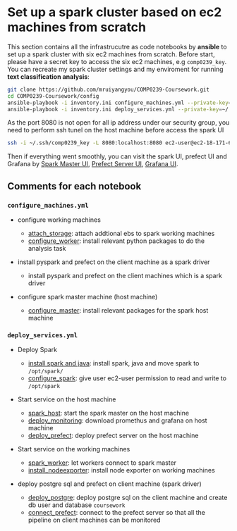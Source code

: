 # Set up a spark cluster based on ec2 machines from scratch

This section contains all the infrastrucutre as code notebooks by **ansible** to set up a spark cluster with six ec2 machines from scratch. Before start, please have a secret key to access the six ec2 machines, e.g `comp0239_key`. You can recreate my spark cluster settings and my enviroment for running **text classification analysis**:

```bash
git clone https://github.com/mruiyangyou/COMP0239-Coursework.git
cd COMP0239-Coursework/config
ansible-playbook -i inventory.ini configure_machines.yml --private-key=~/.ssh/comp0239_key
ansible-playbook -i inventory.ini deploy_services.yml --private-key=~/.ssh/comp0239_key
```

As the port 8080 is not open for all ip address under our security group, you need to perform ssh tunel on the host machine before access the spark UI

```bash
ssh -i ~/.ssh/comp0239_key -L 8080:localhost:8080 ec2-user@ec2-18-171-62-1.eu-west-2.compute.amazonaws.com -o ServerAliveInterval=60 -o ServerAliveCountMax=2
```

Then if everything went smoothly, you can visit the spark UI, prefect UI and Grafana by [Spark Master UI](http://localhost:8080), [Prefect Server UI](http://18.130.16.27:4200), [Grafana UI](http://18.130.16.27:3000).

## Comments for each notebook

### `configure_machines.yml`

- configure working machines

  - [attach_storage](./roles/attach_storage/tasks/main.yml): attach addtional ebs to spark working machines
  - [configure_worker](./roles/configure_worker/tasks/main.yml): install relevant python packages to do the analysis task

- install pyspark and prefect on the client machine as a spark driver

  - install pyspark and prefect on the client machines which is a spark driver

- configure spark master machine (host machine)
  - [configure_master](./roles/configure_master/tasks/main.yml): install relevant packages for the spark host machine

### `deploy_services.yml`

- Deploy Spark

  - [install spark and java](./roles/spark_install/tasks/main.yml): install spark, java and move spark to `/opt/spark/`
  - [configure_spark](./roles/configure_spark/tasks/main.yml): give user ec2-user permission to read and write to `/opt/spark`

- Start service on the host machine

  - [spark_host](./roles/spark_host/tasks/main.yml): start the spark master on the host machine
  - [deploy_monitoring](./roles/deploy_monitoring/tasks/main.yml): download promethus and grafana on host machine
  - [deploy_prefect](./roles/deploy_prefect/tasks/main.yml): deploy prefect server on the host machine

- Start service on the working machines

  - [spark_worker](./roles/spark_worker/tasks/main.yml): let workers connect to spark master
  - [install_nodeexporter](./roles/install_nodeexporter/tasks/main.yml): install node exporter on working machines

- deploy postgre sql and prefect on client machine (spark driver)
  - [deploy_postgre](./roles/deploy_postgre/tasks/main.yml): deploy postgre sql on the client machine and create db user and database `coursework`
  - [connect_prefect](./roles/connect_prefect/tasks/main.yml): connect to the prefect server so that all the pipeline on client machines can be monitored
